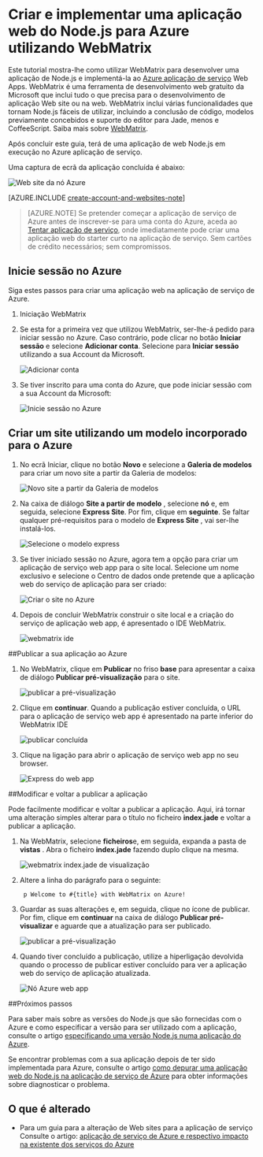 <properties 
    pageTitle="Criar e implementar uma aplicação web do Node.js para Azure utilizando WebMatrix" 
    description="Tutorial que lhe ensina utilizar WebMatrix para desenvolver uma aplicação de Node.js e implemente-o Azure aplicação de serviço Web Apps." 
    services="app-service\web" 
    documentationCenter="nodejs" 
    authors="rmcmurray" 
    manager="wpickett" 
    editor=""/>

<tags 
    ms.service="app-service-web" 
    ms.workload="web" 
    ms.tgt_pltfrm="na" 
    ms.devlang="nodejs" 
    ms.topic="article" 
    ms.date="08/11/2016"
    ms.author="robmcm"/>


# <a name="build-and-deploy-a-nodejs-web-app-to-azure-using-webmatrix"></a>Criar e implementar uma aplicação web do Node.js para Azure utilizando WebMatrix

Este tutorial mostra-lhe como utilizar WebMatrix para desenvolver uma aplicação de Node.js e implementá-la ao [Azure aplicação de serviço](http://go.microsoft.com/fwlink/?LinkId=529714) Web Apps. WebMatrix é uma ferramenta de desenvolvimento web gratuito da Microsoft que inclui tudo o que precisa para o desenvolvimento de aplicação Web site ou na web. WebMatrix inclui várias funcionalidades que tornam Node.js fáceis de utilizar, incluindo a conclusão de código, modelos previamente concebidos e suporte do editor para Jade, menos e CoffeeScript. Saiba mais sobre [WebMatrix](https://www.microsoft.com/web/webmatrix/).

Após concluir este guia, terá de uma aplicação de web Node.js em execução no Azure aplicação de serviço.
 
Uma captura de ecrã da aplicação concluída é abaixo:

![Web site da nó Azure][webmatrix-node-completed]

[AZURE.INCLUDE [create-account-and-websites-note](../../includes/create-account-and-websites-note.md)]

>[AZURE.NOTE] Se pretender começar a aplicação de serviço de Azure antes de inscrever-se para uma conta do Azure, aceda ao [Tentar aplicação de serviço](http://go.microsoft.com/fwlink/?LinkId=523751), onde imediatamente pode criar uma aplicação web do starter curto na aplicação de serviço. Sem cartões de crédito necessários; sem compromissos.

## <a name="sign-into-azure"></a>Inicie sessão no Azure

Siga estes passos para criar uma aplicação web na aplicação de serviço de Azure.

1. Iniciação WebMatrix
2. Se esta for a primeira vez que utilizou WebMatrix, ser-lhe-á pedido para iniciar sessão no Azure.  Caso contrário, pode clicar no botão **Iniciar sessão** e selecione **Adicionar conta**.  Selecione para **Iniciar sessão** utilizando a sua Account da Microsoft.

    ![Adicionar conta][addaccount]

3. Se tiver inscrito para uma conta do Azure, que pode iniciar sessão com a sua Account da Microsoft:

    ![Inicie sessão no Azure][signin]  


## <a name="create-a-site-using-a-built-in-template-for-azure"></a>Criar um site utilizando um modelo incorporado para o Azure

1. No ecrã Iniciar, clique no botão **Novo** e selecione a **Galeria de modelos** para criar um novo site a partir da Galeria de modelos:

    ![Novo site a partir da Galeria de modelos][sitefromtemplate]

2. Na caixa de diálogo **Site a partir de modelo** , selecione **nó** e, em seguida, selecione **Express Site**. Por fim, clique em **seguinte**. Se faltar qualquer pré-requisitos para o modelo de **Express Site** , vai ser-lhe instalá-los.

    ![Selecione o modelo express][webmatrix-templates]

3. Se tiver iniciado sessão no Azure, agora tem a opção para criar um aplicação de serviço web app para o site local.  Selecione um nome exclusivo e selecione o Centro de dados onde pretende que a aplicação web do serviço de aplicação para ser criado: 

    ![Criar o site no Azure][nodesitefromtemplateazure]
    
4. Depois de concluir WebMatrix construir o site local e a criação do serviço de aplicação web app, é apresentado o IDE WebMatrix.

    ![webmatrix ide][webmatrix-ide]

##<a name="publish-your-application-to-azure"></a>Publicar a sua aplicação ao Azure

1. No WebMatrix, clique em **Publicar** no friso **base** para apresentar a caixa de diálogo **Publicar pré-visualização** para o site.

    ![publicar a pré-visualização][webmatrix-node-publishpreview]

2. Clique em **continuar**. Quando a publicação estiver concluída, o URL para o aplicação de serviço web app é apresentado na parte inferior do WebMatrix IDE

    ![publicar concluída][webmatrix-publish-complete]

3. Clique na ligação para abrir o aplicação de serviço web app no seu browser.

    ![Express do web app][webmatrix-node-express-site]

##<a name="modify-and-republish-your-application"></a>Modificar e voltar a publicar a aplicação

Pode facilmente modificar e voltar a publicar a aplicação. Aqui, irá tornar uma alteração simples alterar para o título no ficheiro **index.jade** e voltar a publicar a aplicação.

1. Na WebMatrix, selecione **ficheiros**e, em seguida, expanda a pasta de **vistas** . Abra o ficheiro **index.jade** fazendo duplo clique na mesma.

    ![webmatrix index.jade de visualização][webmatrix-modify-index]

2. Altere a linha do parágrafo para o seguinte:

        p Welcome to #{title} with WebMatrix on Azure!

3. Guardar as suas alterações e, em seguida, clique no ícone de publicar. Por fim, clique em **continuar** na caixa de diálogo **Publicar pré-visualizar** e aguarde que a atualização para ser publicado.

    ![publicar a pré-visualização][webmatrix-republish]

4. Quando tiver concluído a publicação, utilize a hiperligação devolvida quando o processo de publicar estiver concluído para ver a aplicação web do serviço de aplicação atualizada.

    ![Nó Azure web app][webmatrix-node-completed]

##<a name="next-steps"></a>Próximos passos

Para saber mais sobre as versões do Node.js que são fornecidas com o Azure e como especificar a versão para ser utilizado com a aplicação, consulte o artigo [especificando uma versão Node.js numa aplicação do Azure](../nodejs-specify-node-version-azure-apps.md).

Se encontrar problemas com a sua aplicação depois de ter sido implementada para Azure, consulte o artigo [como depurar uma aplicação web do Node.js na aplicação de serviço de Azure](web-sites-nodejs-debug.md) para obter informações sobre diagnosticar o problema.

## <a name="whats-changed"></a>O que é alterado
* Para um guia para a alteração de Web sites para a aplicação de serviço Consulte o artigo: [aplicação de serviço de Azure e respectivo impacto na existente dos serviços do Azure](http://go.microsoft.com/fwlink/?LinkId=529714)

[WebMatrix WebSite]: http://www.microsoft.com/click/services/Redirect2.ashx?CR_CC=200106398
[WebMatrix for Azure]: http://go.microsoft.com/fwlink/?LinkID=253622&clcid=0x409

[webmatrix-node-completed]: ./media/web-sites-nodejs-use-webmatrix/webmatrix-node-complete.png
[webmatrix-templates]: ./media/web-sites-nodejs-use-webmatrix/webmatrix-templates.png

[webmatrix-node-publishpreview]: ./media/web-sites-nodejs-use-webmatrix/webmatrix-publishpreview.png

[webmatrix-ide]: ./media/web-sites-nodejs-use-webmatrix/webmatrix-ide.png
[webmatrix-publish-complete]: ./media/web-sites-nodejs-use-webmatrix/webmatrix-publish-complete.png
[webmatrix-node-express-site]: ./media/web-sites-nodejs-use-webmatrix/webmatrix-express-webiste.png
[webmatrix-modify-index]: ./media/web-sites-nodejs-use-webmatrix/webmatrix-node-edit.png
[webmatrix-republish]: ./media/web-sites-nodejs-use-webmatrix/webmatrix-republish.png
[addaccount]: ./media/web-sites-nodejs-use-webmatrix/webmatrix-add-account.png
[signin]: ./media/web-sites-nodejs-use-webmatrix/webmatrix-sign-in.png
[sitefromtemplate]: ./media/web-sites-nodejs-use-webmatrix/webmatrix-site-from-template.png
[nodesitefromtemplateazure]: ./media/web-sites-nodejs-use-webmatrix/webmatrix-node-site-azure.png
 